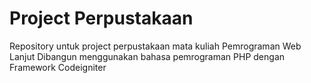 # Project Perpustakaan

Repository untuk project perpustakaan mata kuliah Pemrograman Web Lanjut
Dibangun menggunakan bahasa pemrograman PHP dengan Framework Codeigniter